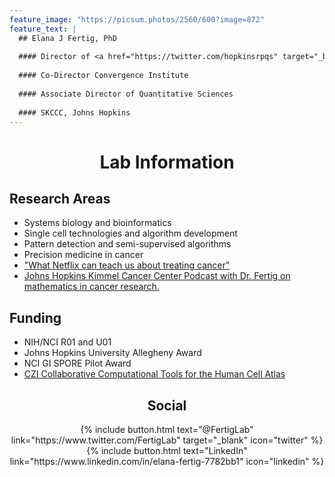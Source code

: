```yaml
---
feature_image: "https://picsum.photos/2560/600?image=872"
feature_text: |
  ## Elana J Fertig, PhD
  
  #### Director of <a href="https://twitter.com/hopkinsrpqs" target="_blank">@HopkinsRPQS</a>
  
  #### Co-Director Convergence Institute
  
  #### Associate Director of Quantitative Sciences
  
  #### SKCCC, Johns Hopkins
---
```


# <center>Lab Information</center>

## Research Areas
- Systems biology and bioinformatics
- Single cell technologies and algorithm development
- Pattern detection and semi-supervised algorithms
- Precision medicine in cancer
- <a href="https://theconversation.com/what-netflix-can-teach-us-about-treating-cancer-74806" target="_blank">"What Netflix can teach us about treating cancer"</a>
- <a href="https://itunes.apple.com/us/podcast/johns-hopkins-kimmel-cancer-center-podcasts/id1385159689?mt=2" target="_blank">Johns Hopkins Kimmel Cancer Center Podcast with Dr. Fertig on mathematics in cancer research.</a>

<!--## Recent News
- Recent work published in *Neuron and Cell Systems* develops new algorithms for single cell genomics to track cellular transitions in the developing retina <a href="https://www.eurekalert.org/pub_releases/2019-05/jhm-fac052419.php" target="_blank">"Finding a cell's true identity"</a>
- See our recent review to learn more about applications of matrix factorization to genomics <a href="https://doi.org/10.1101/196915" target="_blank">Stein-O'Brien et al. Enter the matrix: factorization uncovers knowledge from omics.</a>-->

## Funding
- NIH/NCI R01 and U01
- Johns Hopkins University Allegheny Award
- NCI GI SPORE Pilot Award
- <a href="https://www.hopkinsmedicine.org/news/media/releases/five_johns_hopkins_scientists_among_83_who_will_share_in_15_million_award_from_chan_zuckerberg_initiative_to_fund_computer_based_research_on_human_cells" target="_blank">CZI Collaborative Computational Tools for the Human Cell Atlas</a>

## <center>Social</center>

<center>{% include button.html text="@FertigLab" link="https://www.twitter.com/FertigLab" target="_blank" icon="twitter" %} {% include button.html text="LinkedIn" link="https://www.linkedin.com/in/elana-fertig-7782bb1" icon="linkedin" %}</center>
